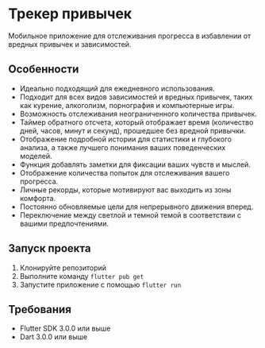 # Трекер привычек

Мобильное приложение для отслеживания прогресса в избавлении от вредных привычек и зависимостей.

## Особенности

- Идеально подходящий для ежедневного использования.
- Подходит для всех видов зависимостей и вредных привычек, таких как курение, алкоголизм, порнография и компьютерные игры.
- Возможность отслеживания неограниченного количества привычек.
- Таймер обратного отсчета, который отображает время (количество дней, часов, минут и секунд), прошедшее без вредной привычки.
- Отображение подробной истории для статистики и глубокого анализа, а также лучшего понимания ваших поведенческих моделей.
- Функция добавлять заметки для фиксации ваших чувств и мыслей.
- Отображение количества попыток для отслеживания вашего прогресса.
- Личные рекорды, которые мотивируют вас выходить из зоны комфорта.
- Постоянно обновляемые цели для непрерывного движения вперед.
- Переключение между светлой и темной темой в соответствии с вашими предпочтениями.

## Запуск проекта

1. Клонируйте репозиторий
2. Выполните команду `flutter pub get`
3. Запустите приложение с помощью `flutter run`

## Требования

- Flutter SDK 3.0.0 или выше
- Dart 3.0.0 или выше
